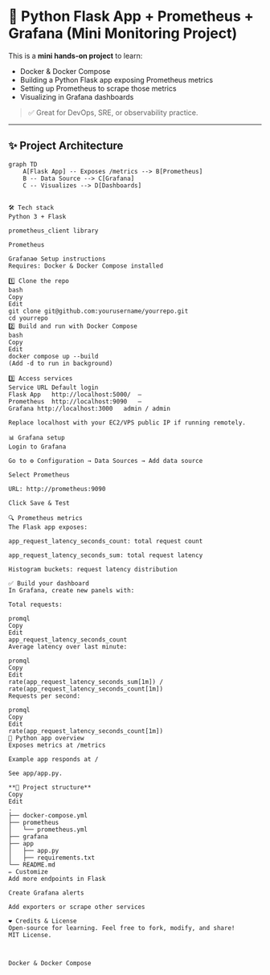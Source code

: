 # 🚀 Python Flask App + Prometheus + Grafana (Mini Monitoring Project)

This is a **mini hands-on project** to learn:
- Docker & Docker Compose
- Building a Python Flask app exposing Prometheus metrics
- Setting up Prometheus to scrape those metrics
- Visualizing in Grafana dashboards

> ✅ Great for DevOps, SRE, or observability practice.

---

## ✨ **Project Architecture**

```mermaid
graph TD
    A[Flask App] -- Exposes /metrics --> B[Prometheus]
    B -- Data Source --> C[Grafana]
    C -- Visualizes --> D[Dashboards]


🛠 Tech stack
Python 3 + Flask

prometheus_client library

Prometheus

Grafana⚙️ Setup instructions
Requires: Docker & Docker Compose installed

1️⃣ Clone the repo
bash
Copy
Edit
git clone git@github.com:yourusername/yourrepo.git
cd yourrepo
2️⃣ Build and run with Docker Compose
bash
Copy
Edit
docker compose up --build
(Add -d to run in background)

3️⃣ Access services
Service	URL	Default login
Flask App	http://localhost:5000/	—
Prometheus	http://localhost:9090	—
Grafana	http://localhost:3000	admin / admin

Replace localhost with your EC2/VPS public IP if running remotely.

📊 Grafana setup
Login to Grafana

Go to ⚙️ Configuration → Data Sources → Add data source

Select Prometheus

URL: http://prometheus:9090

Click Save & Test

🔍 Prometheus metrics
The Flask app exposes:

app_request_latency_seconds_count: total request count

app_request_latency_seconds_sum: total request latency

Histogram buckets: request latency distribution

✅ Build your dashboard
In Grafana, create new panels with:

Total requests:

promql
Copy
Edit
app_request_latency_seconds_count
Average latency over last minute:

promql
Copy
Edit
rate(app_request_latency_seconds_sum[1m]) / rate(app_request_latency_seconds_count[1m])
Requests per second:

promql
Copy
Edit
rate(app_request_latency_seconds_count[1m])
🐍 Python app overview
Exposes metrics at /metrics

Example app responds at /

See app/app.py.

**🐳 Project structure**
Copy
Edit
.
├── docker-compose.yml
├── prometheus
│   └── prometheus.yml
├── grafana
├── app
│   ├── app.py
│   ├── requirements.txt
└── README.md
✏️ Customize
Add more endpoints in Flask

Create Grafana alerts

Add exporters or scrape other services

❤️ Credits & License
Open-source for learning. Feel free to fork, modify, and share!
MIT License.



Docker & Docker Compose



